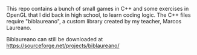 This repo contains a bunch of small games in C++ and some exercises in OpenGL that I did back in high school, to learn coding logic. The C++ files require "biblaureano", a custom library created by my teacher, Marcos Laureano.

Biblaureano can still be downloaded at https://sourceforge.net/projects/biblaureano/

